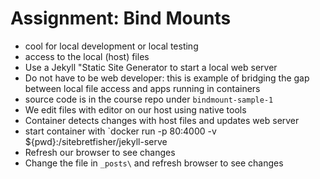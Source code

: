 # Assignment: Bind Mounts

- cool for local development or local testing
- access to the local (host) files
- Use a Jekyll "Static Site Generator to start a local web server
- Do not have to be web developer: this is example of bridging the gap between local file access and apps running in containers
- source code is in the course repo under `bindmount-sample-1`
- We edit files with editor on our host using native tools
- Container detects changes with host files and updates web server
- start container with `docker run -p 80:4000 -v ${pwd}:/sitebretfisher/jekyll-serve
- Refresh our browser to see changes
- Change the file in `_posts\` and refresh browser to see changes


